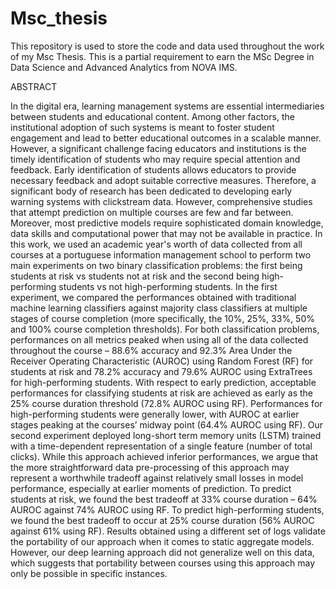# Msc_thesis
This repository is used to store the code and data used throughout the work of my Msc Thesis. This is a partial requirement to earn the MSc Degree in Data Science and Advanced Analytics from NOVA IMS.

ABSTRACT

In the digital era, learning management systems are essential intermediaries between students and educational content. Among other factors, the institutional adoption of such systems is meant to foster student engagement and lead to better educational outcomes in a scalable manner. However, a significant challenge facing educators and institutions is the timely identification of students who may require special attention and feedback. Early identification of students allows educators to provide necessary feedback and adopt suitable corrective measures. Therefore, a significant body of research has been dedicated to developing early warning systems with clickstream data. However, comprehensive studies that attempt prediction on multiple courses are few and far between. Moreover, most predictive models require sophisticated domain knowledge, data skills and computational power that may not be available in practice. In this work, we used an academic year's worth of data collected from all courses at a portuguese information management school to perform two main experiments on two binary classification problems: the first being students at risk vs students not at risk and the second being high-performing students vs not high-performing students. 
In the first experiment, we compared the performances obtained with traditional machine learning classifiers against majority class classifiers at multiple stages of course completion (more specifically, the 10%, 25%, 33%, 50% and 100% course completion thresholds). For both classification problems, performances on all metrics peaked when using all of the data collected throughout the course – 88.6% accuracy and 92.3% Area Under the Receiver Operating Characteristic (AUROC) using Random Forest (RF) for students at risk and 78.2% accuracy and 79.6% AUROC using ExtraTrees for high-performing students. With respect to early prediction, acceptable performances for classifying students at risk are achieved as early as the 25% course duration threshold (72.8% AUROC using RF). Performances for high-performing students were generally lower, with AUROC at earlier stages peaking at the courses’ midway point (64.4% AUROC using RF). Our second experiment deployed long-short term memory units (LSTM) trained with a time-dependent representation of a single feature (number of total clicks). While this approach achieved inferior performances, we argue that the more straightforward data pre-processing of this approach may represent a worthwhile tradeoff against relatively small losses in model performance, especially at earlier moments of prediction. To predict students at risk, we found the best tradeoff at 33% course duration – 64% AUROC against 74% AUROC using RF. To predict high-performing students, we found the best tradeoff to occur at 25% course duration (56% AUROC against 61% using RF). 
Results obtained using a different set of logs validate the portability of our approach when it comes to static aggregate models. However, our deep learning approach did not generalize well on this data, which suggests that portability between courses using this approach may only be possible in specific instances.   
